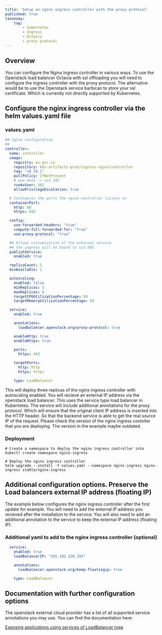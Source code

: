```yaml
---
title: 'Setup an nginx ingress controller with the proxy protocol'
published: true
taxonomy:
    tag:
        - kubernetes
        - Ingress
        - Octavia
        - proxy protocol
---
```


## Overview

You can configure the Nginx Ingress controller in various ways. To use the Openstack load balancer Octavia with ssl offloading you will need to configure the ingress controller with the proxy protocol. The alternative would be to use the Openstack service barbican to store your ssl certificate. Which is currently not directly supported by Kubernetes.


## Configure the nginx ingress controller via the helm values.yaml file

### values.yaml

```yaml
## nginx configuration
##
controller:
  name: controller
  image:
    registry: eu.gcr.io
    repository: k8s-artifacts-prod/ingress-nginx/controller
    tag: "v0.34.1"
    pullPolicy: IfNotPresent
    # www-data -> uid 101
    runAsUser: 101
    allowPrivilegeEscalation: true

  # Configures the ports the nginx-controller listens on
  containerPort:
    http: 80
    https: 443

  config:
    use-forwarded-headers: "true"
    compute-full-forwarded-for: "true"
    use-proxy-protocol: "true"

  ## Allows customization of the external service
  ## the ingress will be bound to via DNS
  publishService:
    enabled: true

  replicaCount: 3
  minAvailable: 1

  autoscaling:
    enabled: false
    minReplicas: 3
    maxReplicas: 6
    targetCPUUtilizationPercentage: 50
    targetMemoryUtilizationPercentage: 50

  service:
    enabled: true

    annotations:
      loadbalancer.openstack.org/proxy-protocol: true

    enableHttp: true
    enableHttps: true

    ports:
      https: 443

    targetPorts:
      http: http
      https: https

    type: LoadBalancer
```

This will deploy three replicas of the nginx ingress controller with autoscaling enabled. You will recieve an external IP address via the openstack load balancer. This uses the service type load balancer in Kubernetes. The service will include additional annotations for the proxy protocol. Which will ensure that the original client IP address is inserted into the HTTP header. So that the backend service is able to get the real source IP of the request. Please check the version of the nginx ingress contoller that you are deploying. The version in the example maybe outdated.

### Deployment

```shell
# Create a namespace to deploy the nginx ingress controller into
kubectl create namespace nginx-ingress

# Deploy the nginx ingress controller
helm upgrade --install -f values.yaml --namespace nginx-ingress nginx-ingress stable/nginx-ingress
```

## Additional configuration options. Preserve the Load balancers external IP address (floating IP)


The example below configures the nginx ingress controller after the first update for example. You will need to add the external IP address you recieved after the installation to the service. You will also need to add an additional annotation to the service to keep the external IP address (floating IP).

### Additional yaml to add to the nginx ingress controller (optional)

```yaml
  service:
    enabled: true
    loadBalancerIP: "195.192.130.193"

    annotations:
      loadbalancer.openstack.org/keep-floatingip: true

    type: LoadBalancer
```

## Documentation with further configuration options

The openstack external cloud provider has a list of all supported service annotations you may use. You can find the documentation here:

[Exposing applications using services of LoadBalancer type](https://github.com/kubernetes/cloud-provider-openstack/blob/master/docs/expose-applications-using-loadbalancer-type-service.md)
